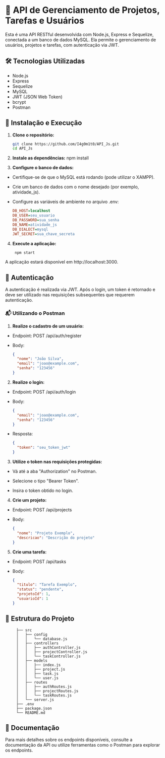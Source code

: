 # 📌 API de Gerenciamento de Projetos, Tarefas e Usuários

Esta é uma API RESTful desenvolvida com Node.js, Express e Sequelize, conectada a um banco de dados MySQL. Ela permite o gerenciamento de usuários, projetos e tarefas, com autenticação via JWT.

## 🛠️ Tecnologias Utilizadas

- Node.js
- Express
- Sequelize
- MySQL
- JWT (JSON Web Token)
- bcrypt
- Postman

## 🚀 Instalação e Execução

1. **Clone o repositório:**

   ```bash
   git clone https://github.com/I4g0m1t0/API_Js.git
   cd API_Js

2. **Instale as dependências:**
  npm install

3. **Configure o banco de dados:**
- Certifique-se de que o MySQL está rodando (pode utilizar o XAMPP).
- Crie um banco de dados com o nome desejado (por exemplo, atividade_js).
- Configure as variáveis de ambiente no arquivo .env:

   ```ini
  DB_HOST=localhost
  DB_USER=seu_usuario
  DB_PASSWORD=sua_senha
  DB_NAME=atividade_js
  DB_DIALECT=mysql
  JWT_SECRET=sua_chave_secreta

4. **Execute a aplicação:**
   ```bash
    npm start
A aplicação estará disponível em http://localhost:3000.

## 🔐 Autenticação
A autenticação é realizada via JWT. Após o login, um token é retornado e deve ser utilizado nas requisições subsequentes que requerem autenticação.

### 📬 Utilizando o Postman
1. **Realize o cadastro de um usuário:**

- Endpoint: POST /api/auth/register

- Body:
  ```json
  {
    "nome": "João Silva",
    "email": "joao@example.com",
    "senha": "123456"
  }

2. **Realize o login:**

- Endpoint: POST /api/auth/login

- Body:

  ```json
  {
    "email": "joao@example.com",
    "senha": "123456"
  }
- Resposta:

  ```json
  {
    "token": "seu_token_jwt"
  }
3. **Utilize o token nas requisições protegidas:**

- Vá até a aba "Authorization" no Postman.

- Selecione o tipo "Bearer Token".

- Insira o token obtido no login.

4. **Crie um projeto:**

- Endpoint: POST /api/projects

- Body:

  ```json
  {
    "nome": "Projeto Exemplo",
    "descricao": "Descrição do projeto"
  }

5. **Crie uma tarefa:**

- Endpoint: POST /api/tasks

- Body:

  ```json
  {
    "titulo": "Tarefa Exemplo",
    "status": "pendente",
    "projetoId": 1,
    "usuarioId": 1
  }

## 📁 Estrutura do Projeto
 ```pgsql
      ├── src
      │   ├── config
      │   │   └── database.js
      │   ├── controllers
      │   │   ├── authController.js
      │   │   ├── projectController.js
      │   │   └── taskController.js
      │   ├── models
      │   │   ├── index.js
      │   │   ├── project.js
      │   │   ├── task.js
      │   │   └── user.js
      │   ├── routes
      │   │   ├── authRoutes.js
      │   │   ├── projectRoutes.js
      │   │   └── taskRoutes.js
      │   └── server.js
      ├── .env
      ├── package.json
      └── README.md
```
## 📄 Documentação
Para mais detalhes sobre os endpoints disponíveis, consulte a documentação da API ou utilize ferramentas como o Postman para explorar os endpoints.

